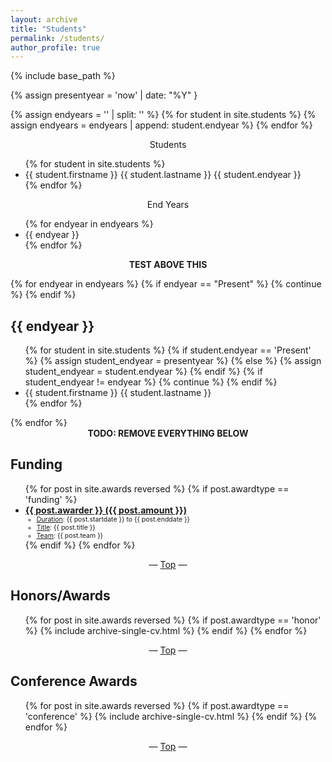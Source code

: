 ```yaml
---
layout: archive
title: "Students"
permalink: /students/
author_profile: true
---
```


{% include base_path %}

{% assign presentyear = 'now' | date: "%Y" }

{% assign endyears = '' | split: '' %}
{% for student in site.students %}
  {% assign endyears = endyears | append: student.endyear %}
{% endfor %}

<center>Students</center>
<ul>
{% for student in site.students %}
  <li>{{ student.firstname }} {{ student.lastname }} {{ student.endyear }}</li>
{% endfor %}
</ul>


<center>End Years</center>
<ul>
{% for endyear in endyears %}
  <li>{{ endyear }}</li>
{% endfor %}
</ul>

<center><b>TEST ABOVE THIS</b></center>

{% for endyear in endyears %}
  {% if endyear == "Present" %}
    {% continue %}
  {% endif %}
  <h2 id="{{ endyear }}">{{ endyear }}</h2>
  <ul>{% for student in site.students %}
    {% if student.endyear == 'Present' %}
      {% assign student_endyear = presentyear %}
    {% else %}
      {% assign student_endyear = student.endyear %}
    {% endif %}
    {% if student_endyear != endyear %}
      {% continue %}
    {% endif %}
    <li>{{ student.firstname }} {{ student.lastname }}</li>
  {% endfor %}</ul>
{% endfor %}

<center><b>TODO: REMOVE EVERYTHING BELOW</b></center>

<h2 id="funding">Funding</h2>
<ul>{% for post in site.awards reversed %}
  {% if post.awardtype == 'funding' %}
    <li>
      <a href="{{ post.awardurl }}" target="_blank"><b>{{ post.awarder }} ({{ post.amount }})</b></a>
      <ul style="font-size:0.75em">
        <li><u>Duration</u>: {{ post.startdate }} to {{ post.enddate }}</li>
        <li><u>Title</u>: {{ post.title }}</li>
        <li><u>Team</u>: {{ post.team }}</li>
      </ul>
    </li>
  {% endif %}
{% endfor %}</ul>

<center>— <a href="#top">Top</a> —</center>

<h2 id="honors-awards">Honors/Awards</h2>
<ul>{% for post in site.awards reversed %}
  {% if post.awardtype == 'honor' %}
    {% include archive-single-cv.html %}
  {% endif %}
{% endfor %}</ul>

<center>— <a href="#top">Top</a> —</center>

<h2 id="conference-awards">Conference Awards</h2>
<ul>{% for post in site.awards reversed %}
  {% if post.awardtype == 'conference' %}
    {% include archive-single-cv.html %}
  {% endif %}
{% endfor %}</ul>

<center>— <a href="#top">Top</a> —</center>
